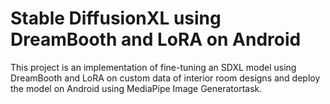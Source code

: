 # Stable DiffusionXL using DreamBooth and LoRA on Android
This project is an implementation of fine-tuning an SDXL model using DreamBooth and LoRA on custom data of interior room designs and deploy the model on Android using MediaPipe Image Generatortask.
